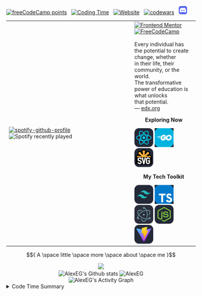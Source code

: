 [<img alt="freeCodeCamp points" src="https://img.shields.io/freecodecamp/points/fcc4dcee3ab-a388-4f70-9ad9-0ac52ed81dc7?logo=freecodecamp&logoColor=%2349f3f2&color=%230a0a49&style=plastic">](https://www.freecodecamp.org/fcc4dcee3ab-a388-4f70-9ad9-0ac52ed81dc7) &nbsp; [![Coding
 Time](https://wakatime.com/badge/user/fbdfdc0f-d449-43dc-8090-ced03a22fe8c.svg)](https://wakatime.com/@fbdfdc0f-d449-43dc-8090-ced03a22fe8c) &nbsp; [<img alt="Website" src="https://img.shields.io/website?down_color=%23ff0000&down_message=404&style=plastic&up_color=%230ef700&up_message=online&url=https%3A%2F%2Falexeg.netlify.app%2F">](https://alexeg.github.io/) &nbsp; <a href="https://www.codewars.com/users/AlexEG"><img alt="codewars" src="https://www.codewars.com/users/AlexEG/badges/micro"></a> &nbsp; <a href="https://discord.com/users/748017288476622960"><img src="./images/icons/Discord.svg" width="22" alt="Discord"></a>

<table align="center">
<tbody>
  <tr>
    <td width="320"><a href="https://open.spotify.com/user/31pdpcquhjbfdyqmhp6j6sy3xaxq?si=276f333629f5422b" target="_blank"><img src="https://spotify-github-profile.vercel.app/api/view?uid=31pdpcquhjbfdyqmhp6j6sy3xaxq&cover_image=true&theme=default&show_offline=true&background_color=121212&bar_color_cover=true" alt="spotify-github-profile" /></a><img src="https://spotify-recently-played-readme.vercel.app/api?user=31pdpcquhjbfdyqmhp6j6sy3xaxq&count=5&unique=false" alt="Spotify recently played" /></td>
    <td><a href="https://www.frontendmentor.io/profile/AlexEG" target="_blank"><img src="https://img.shields.io/badge/-Frontend%20Mentor-5F3DC4?style=for-the-badge&logo=FrontendMentor&logoColor=white&link=https://www.frontendmentor.io/profile/AlexEG" alt="Frontend Mentor"></a> &nbsp;  <a href="https://www.freecodecamp.org/fcc4dcee3ab-a388-4f70-9ad9-0ac52ed81dc7" target="_blank"><img src="https://img.shields.io/badge/-FreeCodeCamp-0A0A23?style=for-the-badge&logo=FreeCodeCamp&logoColor=white&link=https://www.freecodecamp.org" alt="FreeCodeCamp"></a> <br><br>Every individual has the potential to create change,  whether <br> in their life, their community, or the world.<br> The transformative power of education is what unlocks <br>that potential.<br> — <a href="www.edx.org" target="_blank" >edx.org</a> 
    <p align="center"><b>Exploring Now</b></p>
     <img src="./images/icons/React-Dark.svg" width="50" alt="react"> 
     <img src="./images/gif/small/go/go-time-15.gif" width="50" alt="GoLang" loading="lazy"> 
     <img src="./images/icons/SVG-Dark.svg" width="50" alt="HTML SVG"> 
    <p align="center"><b>My Tech Toolkit</b></p>
    <img src="./images/icons/TailwindCSS-Dark.svg" width="50" alt="TailwindCSS">
    <img src="./images/gif/small/ts/ts-time-675.gif" width="50" alt="TypeScript" title="TS/JS" loading="lazy">
     <img src="./images/icons/Electron.svg" width="50" alt="Electron">
     <img src="./images/icons/NodeJS-Dark.svg" width="50" alt="NodeJS">
    <img src="./images/icons/Vite-Dark.svg" width="50" alt="Vite">
    </td>
  </tr>
</tbody>
</table>

$${ A \space little \space more \space about \space me }$$

<div align="center">
   <img src="https://github-readme-streak-stats.herokuapp.com/?user=AlexEG&hide_border=true&card_width=420&theme=radical" />
</div>

<div align="center">
  <img src="https://github-readme-stats.vercel.app/api?username=AlexEG&show_icons=true&count_private=true&hide_border=true&theme=radical" alt="AlexEG's Github stats" height="165" loading="lazy" />
  <img src="https://github-readme-stats.vercel.app/api/top-langs/?username=AlexEG&layout=compact&hide_border=true&theme=radical" alt="AlexEG" height="165" loading="lazy" />
</div>

<div align="center">
  <img alt="AlexEG's Activity Graph" src="https://github-readme-activity-graph.vercel.app/graph?username=AlexEG&bg_color=141321&color=F8D866&line=fe428e&point=FFFFFF&hide_border=true" loading="lazy" />
</div>

<details>
  <summary>Code Time Summary</summary>
  <div align="center">
   <img src="https://github-readme-stats.vercel.app/api/wakatime?username=AlexEG&theme=radical&custom_title=Programming%20languages%20used%20since%20Dec%2022,%202022&hide_border=true" loading="lazy" />
  </div> 
 </details>
 <!--
> [!IMPORTANT]\
> Feel free to reuse or adapt any part of my code for your own profile. If you need any assistance or have questions, don’t hesitate to reach out. I’m always happy to help!
-->
